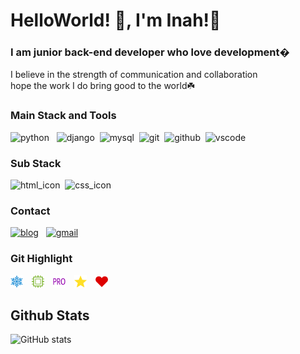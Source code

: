 # HelloWorld! 👋, I'm Inah!🤗
### I am junior back-end developer who love development�
I believe in the strength of communication and collaboration <br/>
hope the work I do bring good to the world☘️

### Main Stack and Tools
<img src='https://user-images.githubusercontent.com/52025291/112718969-a63f3480-8f39-11eb-9c63-c63cdcacaee6.png' alt='python' height=35>&nbsp;&nbsp;&nbsp;<img src='https://user-images.githubusercontent.com/52025291/112719059-0cc45280-8f3a-11eb-8efe-f41b841d8ba8.png' alt='django' height=35>&nbsp;&nbsp;<img src='https://user-images.githubusercontent.com/52025291/112719128-878d6d80-8f3a-11eb-8d7f-e4413df16c2a.png' alt='mysql' height=35>&nbsp;&nbsp;<img src='https://user-images.githubusercontent.com/52025291/112719321-bfe17b80-8f3b-11eb-864a-5834ce327679.png' alt='git' height=35>&nbsp;&nbsp;<img src='https://user-images.githubusercontent.com/52025291/112719336-d4be0f00-8f3b-11eb-83bf-f200646a1c14.png' alt='github' height=35>&nbsp;&nbsp;<img src='https://user-images.githubusercontent.com/52025291/112719448-675eae00-8f3c-11eb-934f-d04aa9c0ffb4.png' alt='vscode' height=35>


### Sub Stack
<img src='https://user-images.githubusercontent.com/52025291/112719779-fc15db80-8f3d-11eb-951f-a17395320a1d.png' alt='html_icon' height=40>&nbsp;&nbsp;<img src='https://user-images.githubusercontent.com/52025291/112719916-cde4cb80-8f3e-11eb-8c5c-83660897709e.png' alt='css_icon' height=40>

### Contact
[<img src='https://user-images.githubusercontent.com/52025291/112719725-ae996e80-8f3d-11eb-8899-13fd3cd1718c.jpeg' alt='blog' height='30'>](https://velog.io/@inah-_-)&nbsp;&nbsp;&nbsp;[<img src='https://user-images.githubusercontent.com/52025291/112719812-30899780-8f3e-11eb-9df8-780501753dcc.png' alt='gmail' height=30>](mailto:hyejooworld@gmail.com)

### Git Highlight
<a href='https://archiveprogram.github.com/'><img src='https://raw.githubusercontent.com/acervenky/animated-github-badges/master/assets/acbadge.gif' width='20' height='20'></a> <a href='https://docs.github.com/en/developers'><img src='https://raw.githubusercontent.com/acervenky/animated-github-badges/master/assets/devbadge.gif' width='20' height='20'></a> <a href='https://github.com/pricing'><img src='https://raw.githubusercontent.com/acervenky/animated-github-badges/master/assets/pro.gif' width='20' height='20'></a> <a href='https://stars.github.com/'><img src='https://raw.githubusercontent.com/acervenky/animated-github-badges/master/assets/starbadge.gif' width='20' height='20'></a> <a href='https://docs.github.com/en/github/supporting-the-open-source-community-with-github-sponsors'><img src='https://raw.githubusercontent.com/acervenky/animated-github-badges/master/assets/sponsorbadge.gif' width='20' height='20'></a> 


## Github Stats

![GitHub stats](https://github-readme-stats.vercel.app/api?username=InahChoi&show_icons=true)
<!-- [![Top Langs](https://github-readme-stats.vercel.app/api/top-langs/?username=InahChoi)](https://github.com/anuraghazra/github-readme-stats) -->


